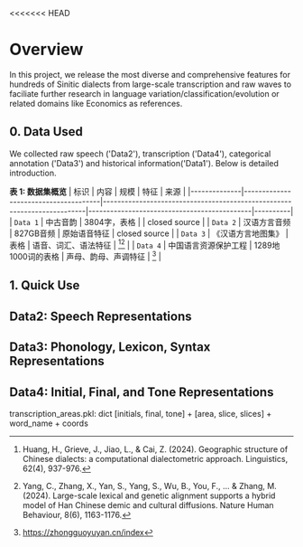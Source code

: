 <<<<<<< HEAD
# Overview

In this project, we release the most diverse and comprehensive features for hundreds of Sinitic dialects from large-scale transcription and raw waves to faciliate further research in language variation/classification/evolution or related domains like Economics as references.

## 0. Data Used

We collected raw speech ('Data2'), transcription ('Data4'), categorical annotation ('Data3') and historical information('Data1'). Below is detailed introduction.

**表 1: 数据集概览**
| 标识  | 内容  | 规模  |  特征  | 来源 |
|--------------|--------------------------------------|-------------------------------------------------------------------------|---------------------------------------------|----------|
| `Data 1` | 中古音韵 | 3804字，表格  |          | closed source |
| `Data 2` | 汉语方言音频 | 827GB音频  |  原始语音特征  | closed source |
| `Data 3` | 《汉语方言地图集》 | 表格  |  语音、词汇、语法特征  | [^huang2024][^yang2024] |
| `Data 4` | 中国语言资源保护工程  |  1289地1000词的表格  |  声母、韵母、声调特征  | [^1] |

[^1]: <https://zhongguoyuyan.cn/index>
[^huang2024]: Huang, H., Grieve, J., Jiao, L., & Cai, Z. (2024). Geographic structure of Chinese dialects: a computational dialectometric approach. Linguistics, 62(4), 937-976.
[^yang2024]: Yang, C., Zhang, X., Yan, S., Yang, S., Wu, B., You, F., ... & Zhang, M. (2024). Large-scale lexical and genetic alignment supports a hybrid model of Han Chinese demic and cultural diffusions. Nature Human Behaviour, 8(6), 1163-1176.
[^zhang2019]: Zhang, M., Yan, S., Pan, W., & Jin, L. (2019). Phylogenetic evidence for Sino-Tibetan origin in northern China in the Late Neolithic. Nature, 569(7754), 112-115.

## 1. Quick Use

## Data2: Speech Representations 

## Data3: Phonology, Lexicon, Syntax Representations

## Data4: Initial, Final, and Tone Representations

transcription_areas.pkl: dict
[initials, final, tone] + [area, slice, slices] + word_name + coords



